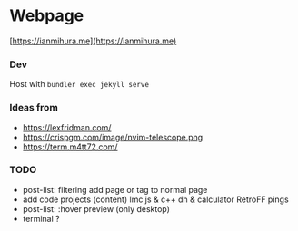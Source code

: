 # Webpage
[https://ianmihura.me](https://ianmihura.me)

### Dev

Host with `bundler exec jekyll serve`

### Ideas from
* https://lexfridman.com/
* https://crispgm.com/image/nvim-telescope.png
* https://term.m4tt72.com/

### TODO
* post-list: filtering
    add page or tag to normal page
* add code projects (content)
    lmc js & c++
    dh & calculator
    RetroFF
    pings
* post-list: :hover preview (only desktop)
* terminal ?
